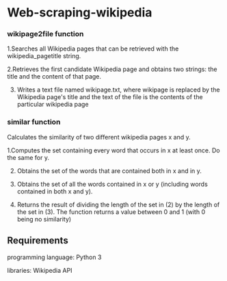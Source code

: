 # Web-scraping-wikipedia

###  wikipage2file function
1.Searches all Wikipedia pages that can be retrieved with the wikipedia_pagetitle
string.

2.Retrieves the first candidate Wikipedia page and obtains two strings: the title and
the content of that page.

3. Writes a text file named wikipage.txt, where wikipage is replaced by the
Wikipedia page's title and the text of the file is the contents of the particular wikipedia page


###  similar function

Calculates the similarity of two different wikipedia pages x and y.

1.Computes the set containing every word that occurs in x at least once. Do the same
for y.

2. Obtains the set of the words that are contained both in x and in y.

3. Obtains the set of all the words contained in x or y (including words contained in both
x and y).

4. Returns the result of dividing the length of the set in (2) by the length of the set in (3).
The function returns a value between 0 and 1 (with 0 being no
similarity)

##  Requirements
programming language: Python 3

libraries: Wikipedia API
